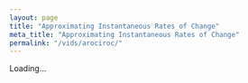 ```yaml
---
layout: page
title: "Approximating Instantaneous Rates of Change"
meta_title: "Approximating Instantaneous Rates of Change"
permalink: "/vids/arociroc/"
---
```


<html>
<head>
<script>

function setCookie(cname,cvalue,exdays) {
    var d = new Date();
    d.setTime(d.getTime() + (exdays*24*60*60*1000));
    var expires = "expires=" + d.toGMTString();
    document.cookie = cname + "=" + cvalue + ";" + expires + ";path=/";
}

function getCookie(cname) {
    var name = cname + "=";
    var decodedCookie = decodeURIComponent(document.cookie);
    var ca = decodedCookie.split(';');
    for(var i = 0; i < ca.length; i++) {
        var c = ca[i];
        while (c.charAt(0) == ' ') {
            c = c.substring(1);
        }
        if (c.indexOf(name) == 0) {
            return c.substring(name.length, c.length);
        }
    }
    return "";
}

function checkCookie() {
    var vidchoice=getCookie("vid2");
    if (vidchoice==1){window.location.href = "https://ximera.osu.edu/calcvids/o/arociroc";}
    else if (vidchoice==2){window.location.href = "https://ximera.osu.edu/calcvids/q/arociroc";}
    else if (vidchoice==3){window.location.href = "https://ximera.osu.edu/calcvids/v/arociroc";}
    else if (vidchoice==4){window.location.href = "https://ximera.osu.edu/calcvids/c/arociroc";}
    else {
      var forwardchoice=Math.random();
      if (forwardchoice <= 0.25 ){
        setCookie("vid2", 1, 365);
        checkCookie();
        }
      else if (forwardchoice <= 0.5 ){
        setCookie("vid2", 2, 365);
        checkCookie();
        }
      else if (forwardchoice <= 0.75 ){
        setCookie("vid2", 3, 365);
        checkCookie();
        }
      else {
        setCookie("vid2", 4, 365);
        checkCookie();
        }
      }
}


</script>
</head>
<body onload="checkCookie()">
Loading...
</body>
</html>
